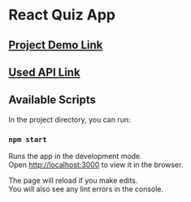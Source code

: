 # React Quiz App

## **[Project Demo Link](https://opentdb.com/api_config.php)**

## **[Used API Link](https://opentdb.com/api_config.php)**

## Available Scripts

In the project directory, you can run:

### `npm start`

Runs the app in the development mode.\
Open [http://localhost:3000](http://localhost:3000) to view it in the browser.

The page will reload if you make edits.\
You will also see any lint errors in the console.
